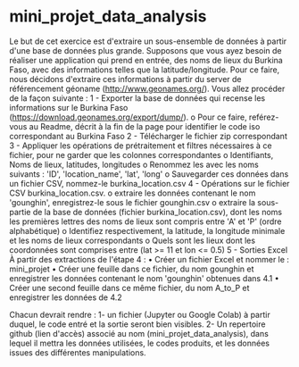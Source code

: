# mini_projet_data_analysis
Le but de cet exercice est d'extraire un sous-ensemble de données à partir d'une base de données plus grande. Supposons que vous ayez besoin de réaliser une application qui prend en entrée, des noms de lieux du Burkina Faso, avec des informations telles que la latitude/longitude.
Pour ce faire, nous décidons d'extraire ces informations à partir du server de référencement géoname
(http://www.geonames.org/). Vous allez procéder de la façon suivante :
1 - Exporter la base de données qui recense les informations sur le Burkina Faso (https://download.geonames.org/export/dump/).
o	Pour ce faire, reférez-vous au Readme, décrit à la fin de la page pour identifier le code iso correspondant au Burkina Faso
2 - Télécharger le fichier zip correspondant
3 - Appliquer les opérations de prétraitement et filtres nécessaires à ce fichier, pour ne garder que les colonnes correspondantes
o	Identifiants, Noms de lieux, latitudes, longitudes
o	Renommez les avec les noms suivants : 'ID', 'location_name', 'lat', 'long'
o	Sauvegarder ces données dans un fichier CSV, nommez-le burkina_location.csv
4 - Opérations sur le fichier CSV burkina_location.csv.
o	extraire les données contenant le nom 'gounghin', enregistrez-le sous le fichier gounghin.csv
o	extraire la sous-partie de la base de données (fichier burkina_location.csv), dont les noms les premières lettres des noms de lieux sont compris entre 'A' et 'P' (ordre alphabétique)
o	Identifiez respectivement, la latitude, la longitude minimale et les noms de lieux correspondants
o	Quels sont les lieux dont les coordonnées sont comprises entre (lat >= 11 et lon <= 0.5)
5 - Sorties Excel
À partir des extractions de l'étape 4 :
•	Créer un fichier Excel et nommer le : mini_projet
•	Créer une feuille dans ce fichier, du nom gounghin et enregistrer les données contenant le nom 'gounghin' obtenues dans 4.1
•	Créer une second feuille dans ce même fichier, du nom A_to_P et enregistrer les données de 4.2
 
Chacun devrait rendre :
1- un fichier (Jupyter ou Google Colab) à partir duquel, le code entré et la sortie seront bien visibles.
2- Un repertoire github (lien d'accès) associé au nom (mini_projet_data_analysis), dans lequel il mettra les données utilisées, le codes produits, et les données issues des différentes manipulations.

